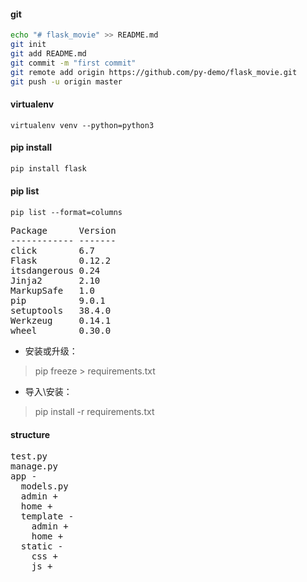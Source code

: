 #### git
```bash
echo "# flask_movie" >> README.md
git init
git add README.md
git commit -m "first commit"
git remote add origin https://github.com/py-demo/flask_movie.git
git push -u origin master
```

#### virtualenv
```base
virtualenv venv --python=python3
```

#### pip install 
````bash
pip install flask
````

#### pip list
```base
pip list --format=columns
```

<pre>
Package      Version
------------ -------
click        6.7    
Flask        0.12.2 
itsdangerous 0.24   
Jinja2       2.10   
MarkupSafe   1.0    
pip          9.0.1  
setuptools   38.4.0 
Werkzeug     0.14.1 
wheel        0.30.0 
</pre>

- 安装或升级：

> pip freeze > requirements.txt


- 导入\安装：
> pip install -r requirements.txt

#### structure
<pre>
test.py
manage.py
app -
  models.py
  admin +
  home +
  template -
    admin +
    home +
  static -
    css +
    js +
</pre>